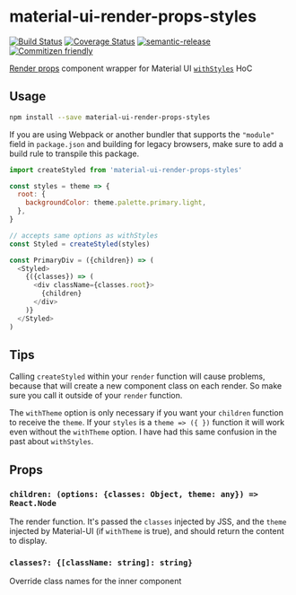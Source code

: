 # material-ui-render-props-styles

[![Build Status](https://travis-ci.org/jcoreio/material-ui-render-props-styles.svg?branch=master)](https://travis-ci.org/jcoreio/material-ui-render-props-styles)
[![Coverage Status](https://codecov.io/gh/jcoreio/material-ui-render-props-styles/branch/master/graph/badge.svg)](https://codecov.io/gh/jcoreio/material-ui-render-props-styles)
[![semantic-release](https://img.shields.io/badge/%20%20%F0%9F%93%A6%F0%9F%9A%80-semantic--release-e10079.svg)](https://github.com/semantic-release/semantic-release)
[![Commitizen friendly](https://img.shields.io/badge/commitizen-friendly-brightgreen.svg)](http://commitizen.github.io/cz-cli/)

[Render props](https://reactjs.org/docs/render-props.html) component wrapper for Material UI [`withStyles`](https://material-ui-next.com/customization/css-in-js/#withstyles-styles-options-higher-order-component) HoC

## Usage

```sh
npm install --save material-ui-render-props-styles
```

If you are using Webpack or another bundler that supports the `"module"` field
in `package.json` and building for legacy browsers, make sure to add a build
rule to transpile this package.


```js
import createStyled from 'material-ui-render-props-styles'

const styles = theme => {
  root: {
    backgroundColor: theme.palette.primary.light,
  },
}

// accepts same options as withStyles
const Styled = createStyled(styles)

const PrimaryDiv = ({children}) => (
  <Styled>
    {({classes}) => (
      <div className={classes.root}>
        {children}
      </div>
    )}
  </Styled>
)
```

## Tips

Calling `createStyled` within your `render` function will cause problems, because that will
create a new component class on each render.  So make sure you call it outside of your `render` function.

The `withTheme` option is only necessary if you want your `children` function to receive the `theme`.
If your `styles` is a `theme => ({ })` function it will work even without the `withTheme` option.
I have had this same confusion in the past about `withStyles`.

## Props

### `children: (options: {classes: Object, theme: any}) => React.Node`

The render function.  It's passed the `classes` injected by JSS, and
the `theme` injected by Material-UI (if `withTheme` is true), and should
return the content to display.

### `classes?: {[className: string]: string}`

Override class names for the inner component
